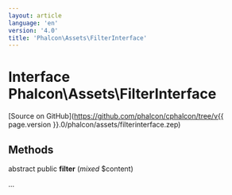 ```yaml
---
layout: article
language: 'en'
version: '4.0'
title: 'Phalcon\Assets\FilterInterface'
---
```

# Interface **Phalcon\Assets\FilterInterface**

[Source on GitHub](https://github.com/phalcon/cphalcon/tree/v{{ page.version }}.0/phalcon/assets/filterinterface.zep)

## Methods
abstract public  **filter** (*mixed* $content)

...


